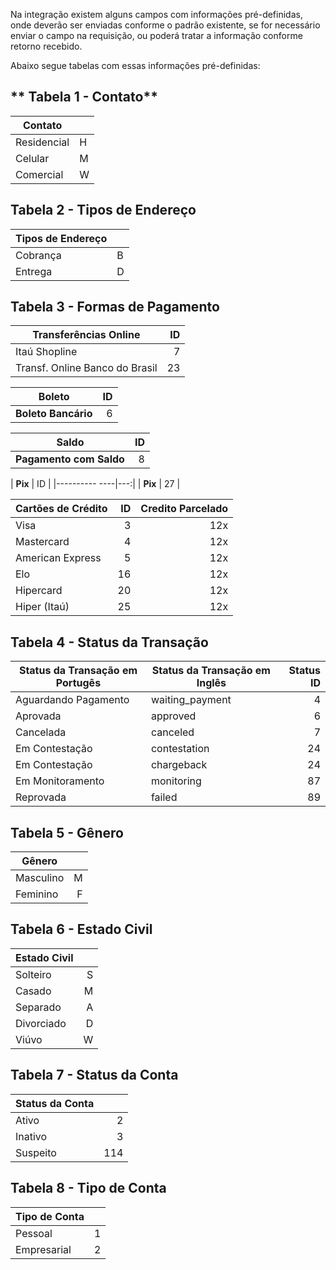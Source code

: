 Na integração existem alguns campos com informações pré-definidas, onde deverão ser enviadas conforme o padrão existente, se for necessário enviar o campo na requisição, ou poderá tratar a informação conforme retorno recebido.

Abaixo segue tabelas com essas informações pré-definidas:

## ** Tabela 1 - Contato**


| Contato |   |
|--------------------|---|
| Residencial        | H |
| Celular            | M |
| Comercial          | W |


## **Tabela 2 - Tipos de Endereço**


| Tipos de Endereço | |
|-------------|---|
| Cobrança    | B |
| Entrega     | D |


## **Tabela 3 - Formas de Pagamento**

| **Transferências Online**       | ID |
|---------------------------------|---:|
| Itaú Shopline                   | 7  |
| Transf. Online Banco do Brasil  | 23 |


| **Boleto**       |  ID  |
|---------------------------------|---:|
| **Boleto Bancário**             | 6  |

| **Saldo**       |  ID  |
|---------------------------------|---:|
| **Pagamento com Saldo**         | 8  |

| **Pix**       |  ID  |
|---------- ----|---:|
| **Pix**       | 27  |


| **Cartões de Crédito**          |  ID  | Credito Parcelado |
|---------------------------------|----:|-----:|
| Visa                            | 3  | 12x |
| Mastercard                      | 4  | 12x |
| American Express                | 5  | 12x |
| Elo                             | 16 | 12x |
| Hipercard                       | 20 | 12x |
| Hiper (Itaú)                    | 25 | 12x |


## **Tabela 4 - Status da Transação**

| Status da Transação em Portugês   | Status da Transação em Inglês  | Status ID  |
|---------------------------------|----------------------------------|-----------:|
| Aguardando Pagamento            | waiting_payment                  | 4  |
| Aprovada                        | approved                         | 6  |
| Cancelada                       | canceled                         | 7  |
| Em Contestação                  | contestation                     | 24 |
| Em Contestação                  | chargeback                       | 24 |
| Em Monitoramento                | monitoring                       | 87 |
| Reprovada                       | failed                           | 89 |


## **Tabela 5 - Gênero**

| Gênero    | |
|-----------|---:|
| Masculino | M |
| Feminino  | F |


## **Tabela 6 - Estado Civil**

| Estado Civil | |
|------------|---:|
| Solteiro   | S |
| Casado     | M |
| Separado   | A |
| Divorciado | D |
| Viúvo      | W |


## **Tabela 7 - Status da Conta**

| Status da Conta | |
|----------|-----:|
| Ativo    | 2   |
| Inativo  | 3   |
| Suspeito | 114 |


## **Tabela 8 - Tipo de Conta**

| Tipo de Conta | |
|--------------|-----:|
| Pessoal      | 1   |
| Empresarial  | 2   |


